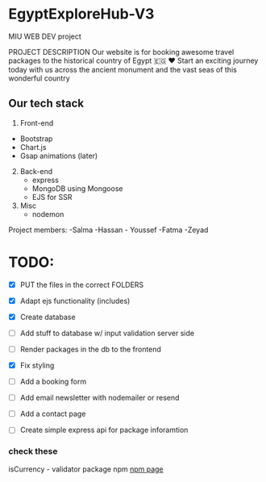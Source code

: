 # EgyptExploreHub-V3
MIU WEB DEV project

PROJECT DESCRIPTION
Our website is for booking awesome travel packages to the historical country of Egypt 🇪🇬 ♥
Start an exciting journey today with us across the ancient monument and the vast seas of this wonderful country


## Our tech stack
1. Front-end
  - Bootstrap
  - Chart.js
  - Gsap animations (later)
2. Back-end
    - express 
    - MongoDB using Mongoose
    - EJS for SSR
3. Misc
    - nodemon
   

Project members:
-Salma -Hassan - Youssef -Fatma -Zeyad 




# TODO:
- [X] PUT the files in the correct FOLDERS
- [X] Adapt ejs functionality (includes)
- [X] Create database
- [ ] Add stuff to database w/ input validation server side
- [ ] Render packages in the db to the frontend
- [X] Fix styling
- [ ] Add a booking form
- [ ] Add email newsletter with nodemailer or resend
- [ ] Add a contact page
- [ ] Create simple express api for package inforamtion


### check these
isCurrency - validator package npm [npm page](https://www.npmjs.com/package/validator)